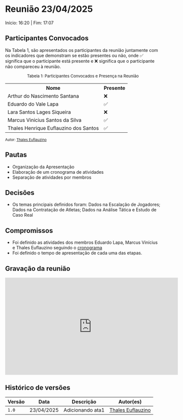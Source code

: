 # Reunião 23/04/2025

Início: 16:20 | Fim: 17:07
<!-- Este é um arquivo base, para criar uma ata, basta copiá-lo e preencher os dados da reunião -->

## Participantes Convocados

<!-- Colocar um ✅ se o participante estiver presente ou um ❌ caso negativo -->
Na Tabela 1, são apresentados os participantes da reunião juntamente com os indicadores que demonstram se estão presentes ou não, onde ✅ significa que o participante está presente e ❌ significa que o participante não compareceu à reunião.

<center>

<font size="2">Tabela 1: Participantes Convocados e Presença na Reunião</font>

<table align="center">
  <tr>
    <th>Nome</th><th>Presente</th>
  </tr>
  <tr><td>Arthur do Nascimento Santana</td><td>❌</td></tr>
  <tr><td>Eduardo do Vale Lapa</td><td>✅</td></tr>
  <tr><td>Lara Santos Lages Siqueira</td><td>❌</td></tr>
  <tr><td>Marcus Vinicius Santos da Silva</td><td>✅</td></tr>
  <tr><td>Thales Henrique Euflauzino dos Santos</td><td>✅</td></tr>
</table>
</center>

<small> Autor: [Thales Euflauzino](https://github.com/thaleseuflauzino) </small>

## Pautas

<!-- pautas discutidas na reunião -->

- Organização da Apresentação
- Elaboração de um cronograma de atividades
- Separação de atividades por membros

## Decisões

<!-- decisões feitas pela equipe -->

- Os temas principais definidos foram: Dados na Escalação de Jogadores; Dados na Contratação de Atletas; Dados na Análise Tática e Estudo de Caso Real

## Compromissos

<!-- compromissos que foram definidos para os integrantes, a data de entrega e os revisores, para facilitar o trabalho, pode pedir
para o chat GPT formar a tabela em HTML -->

- Foi definido as atividades dos membros Eduardo Lapa, Marcus Vinícius e Thales Euflauzino seguindo o [cronograma](../index.md)
- Foi definido o tempo de apresentação de cada uma das etapas.

## Gravação da reunião

 <iframe width="560" height="315" src="https://www.youtube.com/embed/rZL87nPTnbw" title="YouTube video player" frameborder="0" allow="accelerometer; autoplay; clipboard-write; encrypted-media; gyroscope; picture-in-picture" allowfullscreen></iframe>

## Histórico de versões

| Versão | Data | Descrição | Autor(es) |
| ------ | ---- | --------- | --------- |
|`1.0`|23/04/2025| Adicionando ata1 | [Thales Euflauzino](https://github.com/thaleseuflauzino) |
